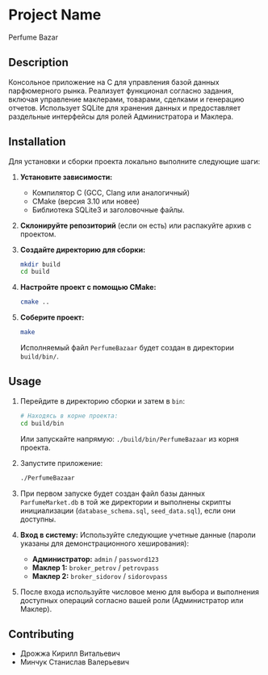 # Project Name

Perfume Bazar

## Description

Консольное приложение на C для управления базой данных парфюмерного рынка. Реализует функционал согласно задания, включая управление маклерами, товарами, сделками и генерацию отчетов. Использует SQLite для хранения данных и предоставляет раздельные интерфейсы для ролей Администратора и Маклера.

## Installation

Для установки и сборки проекта локально выполните следующие шаги:

1. **Установите зависимости:**
    * Компилятор C (GCC, Clang или аналогичный)
    * CMake (версия 3.10 или новее)
    * Библиотека SQLite3 и заголовочные файлы.
2. **Склонируйте репозиторий** (если он есть) или распакуйте архив с проектом.
3. **Создайте директорию для сборки:**

    ```bash
    mkdir build
    cd build
    ```

4. **Настройте проект с помощью CMake:**

    ```bash
    cmake ..
    ```

5. **Соберите проект:**

    ```bash
    make
    ```

    Исполняемый файл `PerfumeBazaar` будет создан в директории `build/bin/`.

## Usage

1. Перейдите в директорию сборки и затем в `bin`:

    ```bash
    # Находясь в корне проекта:
    cd build/bin
    ```

    Или запускайте напрямую: `./build/bin/PerfumeBazaar` из корня проекта.
2. Запустите приложение:

    ```bash
    ./PerfumeBazaar
    ```

3. При первом запуске будет создан файл базы данных `ParfumeMarket.db` в той же директории и выполнены скрипты инициализации (`database_schema.sql`, `seed_data.sql`), если они доступны.
4. **Вход в систему:** Используйте следующие учетные данные (пароли указаны для демонстрационного хеширования):
    * **Администратор:** `admin` / `password123`
    * **Маклер 1:** `broker_petrov` / `petrovpass`
    * **Маклер 2:** `broker_sidorov` / `sidorovpass`
5. После входа используйте числовое меню для выбора и выполнения доступных операций согласно вашей роли (Администратор или Маклер).

## Contributing

* Дрожжа Кирилл Витальевич
* Минчук Станислав Валерьевич
